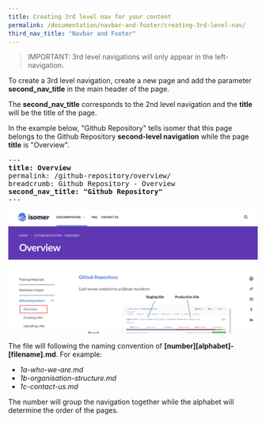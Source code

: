 ```yaml
---
title: Creating 3rd level nav for your content
permalink: /documentation/navbar-and-footer/creating-3rd-level-nav/
third_nav_title: "Navbar and Footer"
---
```


> IMPORTANT: 3rd level navigations will only appear in the left-navigation.

To create a 3rd level navigation, create a new page and add the parameter **second_nav_title** in the main header of the page. 

The **second_nav_title** corresponds to the 2nd level navigation and the **title** will be the title of the page. 

In the example below, "Github Repository" tells isomer that this page belongs to the Github Repository **second-level navigation** while the page **title** is "Overview".

<pre>
---
<b>title: Overview</b>
permalink: /github-repository/overview/
breadcrumb: Github Repository - Overview
<b>second_nav_title: "Github Repository"</b>
---
</pre>

![3rd level navigation appearance](/images/resources/3rd-nav-appearance.png)

The file will following the naming convention of **[number][alphabet]-[filename].md**. For example:
* *1a-who-we-are.md*
* *1b-organisation-structure.md*
* *1c-contact-us.md*

The number will group the navigation together while the alphabet will determine the order of the pages.




